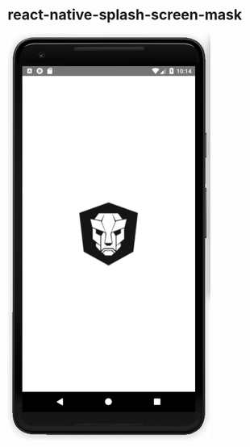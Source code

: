 
# react-native-splash-screen-mask

![react-native-splash-screen-mask](./react-native-splash-screen-mask.png "react-native-splash-screen-mask")

<!--

## Getting started

`$ npm install react-native-splash-screen-mask --save`

### Mostly automatic installation

`$ react-native link react-native-splash-screen-mask`

## Usage
```javascript
import RNSplashScreenMask from 'react-native-splash-screen-mask';

// TODO: What to do with the module?
RNSplashScreenMask;
```
-->

